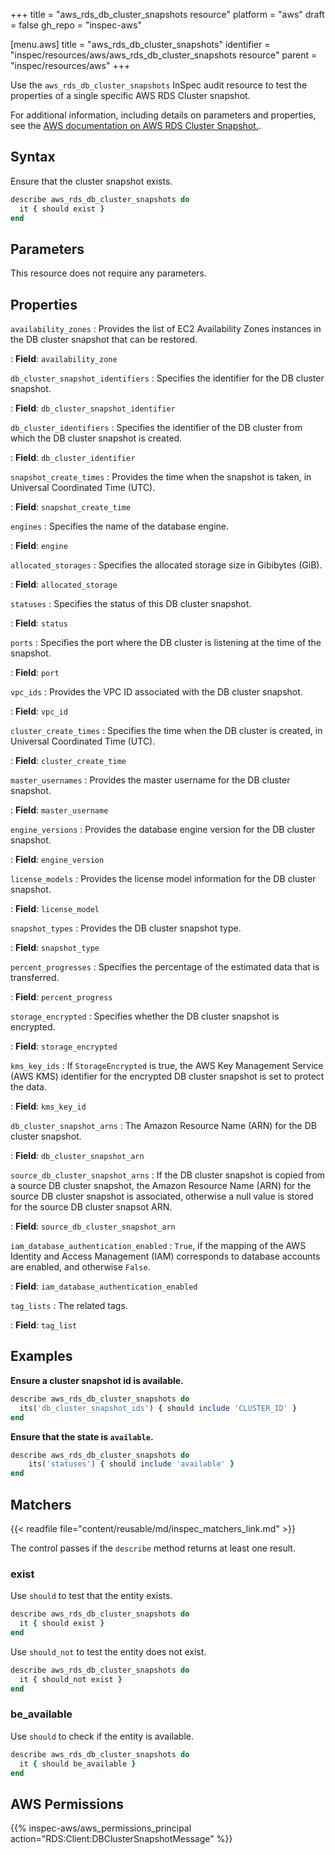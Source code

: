 +++
title = "aws_rds_db_cluster_snapshots resource"
platform = "aws"
draft = false
gh_repo = "inspec-aws"

[menu.aws]
title = "aws_rds_db_cluster_snapshots"
identifier = "inspec/resources/aws/aws_rds_db_cluster_snapshots resource"
parent = "inspec/resources/aws"
+++

Use the `aws_rds_db_cluster_snapshots` InSpec audit resource to test the properties of a single specific AWS RDS Cluster snapshot.

For additional information, including details on parameters and properties, see the [AWS documentation on AWS RDS Cluster Snapshot.](https://docs.aws.amazon.com/AWSCloudFormation/latest/UserGuide/AWS_RDS.html).

## Syntax

Ensure that the cluster snapshot exists.

```ruby
describe aws_rds_db_cluster_snapshots do
  it { should exist }
end
```

## Parameters

This resource does not require any parameters.

## Properties

`availability_zones`
: Provides the list of EC2 Availability Zones instances in the DB cluster snapshot that can be restored.

: **Field**: `availability_zone`

`db_cluster_snapshot_identifiers`
: Specifies the identifier for the DB cluster snapshot.

: **Field**: `db_cluster_snapshot_identifier`

`db_cluster_identifiers`
: Specifies the identifier of the DB cluster from which the DB cluster snapshot is created.

: **Field**: `db_cluster_identifier`

`snapshot_create_times`
: Provides the time when the snapshot is taken, in Universal Coordinated Time (UTC).

: **Field**: `snapshot_create_time`

`engines`
: Specifies the name of the database engine.

: **Field**: `engine`

`allocated_storages`
: Specifies the allocated storage size in Gibibytes (GiB).

: **Field**: `allocated_storage`

`statuses`
: Specifies the status of this DB cluster snapshot.

: **Field**: `status`

`ports`
: Specifies the port where the DB cluster is listening at the time of the snapshot.

: **Field**: `port`

`vpc_ids`
: Provides the VPC ID associated with the DB cluster snapshot.

: **Field**: `vpc_id`

`cluster_create_times`
: Specifies the time when the DB cluster is created, in Universal Coordinated Time (UTC).

: **Field**: `cluster_create_time`

`master_usernames`
: Provides the master username for the DB cluster snapshot.

: **Field**: `master_username`

`engine_versions`
: Provides the database engine version for the DB cluster snapshot.

: **Field**: `engine_version`

`license_models`
: Provides the license model information for the DB cluster snapshot.

: **Field**: `license_model`

`snapshot_types`
: Provides the DB cluster snapshot type.

: **Field**: `snapshot_type`

`percent_progresses`
: Specifies the percentage of the estimated data that is transferred.

: **Field**: `percent_progress`

`storage_encrypted`
: Specifies whether the DB cluster snapshot is encrypted.

: **Field**: `storage_encrypted`

`kms_key_ids`
: If `StorageEncrypted` is true, the AWS Key Management Service (AWS KMS) identifier for the encrypted DB cluster snapshot is set to protect the data.

: **Field**: `kms_key_id`

`db_cluster_snapshot_arns`
: The Amazon Resource Name (ARN) for the DB cluster snapshot.

: **Field**: `db_cluster_snapshot_arn`

`source_db_cluster_snapshot_arns`
: If the DB cluster snapshot is copied from a source DB cluster snapshot, the Amazon Resource Name (ARN) for the source DB cluster snapshot is associated, otherwise a null value is stored for the source DB cluster snapsot ARN.

: **Field**: `source_db_cluster_snapshot_arn`

`iam_database_authentication_enabled`
: `True`, if the mapping of the AWS Identity and Access Management (IAM) corresponds to database accounts are enabled, and otherwise `False`.

: **Field**: `iam_database_authentication_enabled`

`tag_lists`
: The related tags.

: **Field**: `tag_list`

## Examples

**Ensure a cluster snapshot id is available.**

```ruby
describe aws_rds_db_cluster_snapshots do
  its('db_cluster_snapshot_ids') { should include 'CLUSTER_ID' }
end
```

**Ensure that the state is `available`.**

```ruby
describe aws_rds_db_cluster_snapshots do
    its('statuses') { should include 'available' }
end
```

## Matchers

{{< readfile file="content/reusable/md/inspec_matchers_link.md" >}}

The control passes if the `describe` method returns at least one result.

### exist

Use `should` to test that the entity exists.

```ruby
describe aws_rds_db_cluster_snapshots do
  it { should exist }
end
```

Use `should_not` to test the entity does not exist.

```ruby
describe aws_rds_db_cluster_snapshots do
  it { should_not exist }
end
```

### be_available

Use `should` to check if the entity is available.

```ruby
describe aws_rds_db_cluster_snapshots do
  it { should be_available }
end
```

## AWS Permissions

{{% inspec-aws/aws_permissions_principal action="RDS:Client:DBClusterSnapshotMessage" %}}
